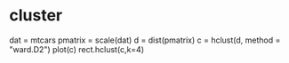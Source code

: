 # cluster
dat = mtcars
pmatrix = scale(dat)
d = dist(pmatrix)
c = hclust(d, method = "ward.D2")
plot(c)
rect.hclust(c,k=4)
